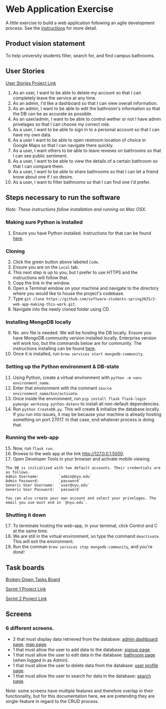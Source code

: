 # Web Application Exercise

A little exercise to build a web application following an agile development process. See the [instructions](instructions.md) for more detail.

## Product vision statement

To help university students filter, search for, and find campus bathrooms.

## User Stories

[User Stories Project Link](https://github.com/orgs/software-students-spring2025/projects/13/views/1)
1. As an user, I want to be able to delete my account so that I can completely leave the service at any time. 
2. As an admin, I'd like a dashboard so that I can view overall information.
3. As an admin, I want to be able to edit the bathroom's information so that the DB can be as accurate as possible.
4. As an user/admin, I want to be able to control wether or not I have admin privelages so that I can choose my correct role.
5. As a user, I want to be able to sign in to a personal account so that I can have my own data.
6. As a user I want to be able to open restroom location of choice in Google Maps so that I can navigate there quickly.
7. As a user, I want others to be able to leave reviews on bathrooms so that I can see public sentiment.
8. As a user, I want to be able to view the details of a certain bathroom so that I can compare them.
9. As a user, I want to be able to share bathrooms so that I can let a friend know about one if I so desire.
10. As a user, I want to filter bathrooms so that I can find one I'd prefer.


## Steps necessary to run the software

*Note: These instructions follow installation and running on Mac OSX.*

### Making sure Python is installed

1. Ensure you have Python installed. Instructions for that can be found [here](https://www.python.org/downloads/).

### Cloning

2. Click the green button above labeled `Code`.
3. Ensure you are on the `Local` tab.
4. This next step is up to you, but I prefer to use HTTPS and the instructions will follow that.
5. Copy the link in the window.
6. Open a Terminal window on your machine and navigate to the directory where you would like to house the project's codebase.
7. Type `git clone https://github.com/software-students-spring2025/2-web-app-making-this-work.git`.
8. Navigate into the newly cloned folder using CD.

### Installing MongoDB locally

9. No .env file is needed. We will be hosting the DB locally. Ensure you have MongoDB community version installed locally. Enterprise version will work too, but the commands below are for community. The instructions installing can be found [here](https://www.mongodb.com/docs/manual/installation/#mongodb-installation-tutorials).
10. Once it is installed, run `brew services start mongodb-community`.

### Setting up the Python environment & DB-state

11. Using Python, create a virtual environment with `python -m venv environment_name`.
12. Enter that environment with the commant `source environment_name/bin/activate`.
13. Once inside the environment, run `pip install flask flask-login pymongo werkzeug python-dotenv` to install all non-default dependencies.
14. Run `python CreateDB.py`. This will create & initialize the database locally. If you run into issues, it may be because your machine is already hosting something on port 27017. In that case, end whatever process is doing that.

### Running the web-app

15. Now, run `flask run`.
16. Browse to the web app at the link http://127.0.0.1:5000.
17. Open Developer Tools in your browser and activate mobile viewing.

```
The DB is initialized with two default accounts. Their credentials are as follows.  
Admin Username:         `admin@nyu.edu`  
Admin Password:         `password`  
Generic User Username:  `user@nyu.edu`  
Generic User Password:  `password`  

You can also create your own account and select your privelages. The email you use must end in `@nyu.edu`.
```

### Shutting it down

17. To terminate hosting the web-app, in your terminal, click Control and C at the same time.
18. We are still in the virtual environment, so type the command `deactivate`. This will exit the environment.
19. Run the comman `brew services stop mongodb-community`, and you're done!
   
## Task boards

[Broken-Down Tasks Board](https://github.com/orgs/software-students-spring2025/projects/36)

[Sprint 1 Project Link](https://github.com/orgs/software-students-spring2025/projects/140/views/1)

[Sprint 2 Project Link](https://github.com/orgs/software-students-spring2025/projects/141/views/1)

## Screens

### 6 different screens.

- 2 that must display data retrieved from the database: [admin dashboard page](http://127.0.0.1:5000/dashboard), [map page](http://127.0.0.1:5000/).
- 1 that must allow the user to add data to the database: [signup page](http://127.0.0.1:5000/signup).
- 1 that must allow the user to edit data in the database: [bathroom page](http://127.0.0.1:5000/bathroom/67c86d2c86ba06887925a9d8) (when logged in as Admin).
- 1 that must allow the user to delete data from the database: [user profile page](http://127.0.0.1:5000/profile).
- 1 that must allow the user to search for data in the database: [search page](http://127.0.0.1:5000/search).

Note: some screens have multiple features and therefore overlap in their functionality, but for this documentation here, we are pretending they are single-feature in regard to the CRUD process.